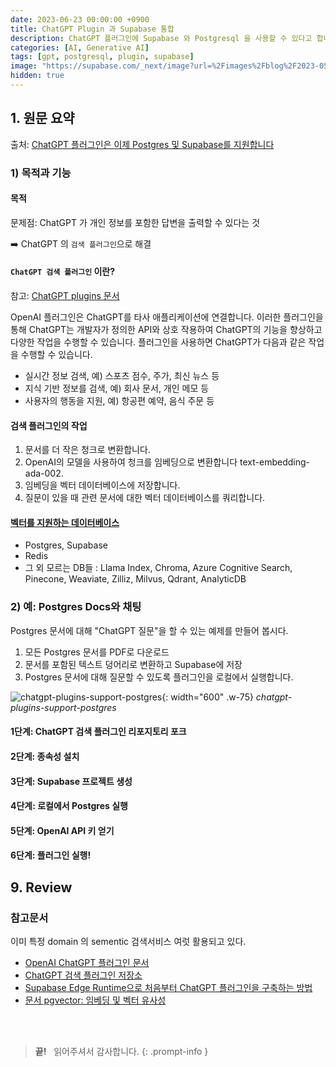 ```yaml
---
date: 2023-06-23 00:00:00 +0900
title: ChatGPT Plugin 과 Supabase 통합
description: ChatGPT 플러그인에 Supabase 와 Postgresql 을 사용할 수 있다고 합니다. 관련 문서를 공부합니다. (작성중!!)
categories: [AI, Generative AI]
tags: [gpt, postgresql, plugin, supabase]
image: "https://supabase.com/_next/image?url=%2Fimages%2Fblog%2F2023-05-25-chatgpt-plugins-support-postgres%2Fchatgpt-plugins-support-postgres.jpeg&w=3840&q=75"
hidden: true
---
```


## 1. 원문 요약

출처: [ChatGPT 플러그인은 이제 Postgres 및 Supabase를 지원합니다](https://supabase.com/blog/chatgpt-plugins-support-postgres)

### 1) 목적과 기능

#### 목적

문제점: ChatGPT 가 개인 정보를 포함한 답변을 출력할 수 있다는 것

➡️ ChatGPT 의 `검색 플러그인`으로 해결

#### `ChatGPT 검색 플러그인` 이란?

참고: [ChatGPT plugins 문서](https://platform.openai.com/docs/plugins/introduction)

OpenAI 플러그인은 ChatGPT를 타사 애플리케이션에 연결합니다. 이러한 플러그인을 통해 ChatGPT는 개발자가 정의한 API와 상호 작용하여 ChatGPT의 기능을 향상하고 다양한 작업을 수행할 수 있습니다. 플러그인을 사용하면 ChatGPT가 다음과 같은 작업을 수행할 수 있습니다.

- 실시간 정보 검색, 예) 스포츠 점수, 주가, 최신 뉴스 등
- 지식 기반 정보를 검색, 예) 회사 문서, 개인 메모 등
- 사용자의 행동을 지원, 예) 항공편 예약, 음식 주문 등

#### 검색 플러그인의 작업

1. 문서를 더 작은 청크로 변환합니다.
2. OpenAI의 모델을 사용하여 청크를 임베딩으로 변환합니다 text-embedding-ada-002.
3. 임베딩을 벡터 데이터베이스에 저장합니다.
4. 질문이 있을 때 관련 문서에 대한 벡터 데이터베이스를 쿼리합니다.

#### [벡터를 지원하는 데이터베이스](https://github.com/openai/chatgpt-retrieval-plugin#choosing-a-vector-database)

- Postgres, Supabase
- Redis
- 그 외 모르는 DB들 : Llama Index, Chroma, Azure Cognitive Search, Pinecone, Weaviate, Zilliz, Milvus, Qdrant, AnalyticDB

### 2) 예: Postgres Docs와 채팅

Postgres 문서에 대해 "ChatGPT 질문"을 할 수 있는 예제를 만들어 봅시다.

1. 모든 Postgres 문서를 PDF로 다운로드
2. 문서를 포함된 텍스트 덩어리로 변환하고 Supabase에 저장
3. Postgres 문서에 대해 질문할 수 있도록 플러그인을 로컬에서 실행합니다.

![chatgpt-plugins-support-postgres](https://supabase.com/images/blog/2023-05-25-chatgpt-plugins-support-postgres/chatgpt-plugin-scheme--dark.png){: width="600" .w-75}
_chatgpt-plugins-support-postgres_


#### 1단계: ChatGPT 검색 플러그인 리포지토리 포크

#### 2단계: 종속성 설치

#### 3단계: Supabase 프로젝트 생성

#### 4단계: 로컬에서 Postgres 실행

#### 5단계: OpenAI API 키 얻기

#### 6단계: 플러그인 실행!


## 9. Review

### 참고문서

이미 특정 domain 의 sementic 검색서비스 여럿 활용되고 있다.

- [OpenAI ChatGPT 플러그인 문서](https://platform.openai.com/docs/plugins/introduction)
- [ChatGPT 검색 플러그인 저장소](https://github.com/openai/chatgpt-retrieval-plugin)
- [Supabase Edge Runtime으로 처음부터 ChatGPT 플러그인을 구축하는 방법](https://supabase.com/blog/building-chatgpt-plugins-template)
- [문서 pgvector: 임베딩 및 벡터 유사성](https://supabase.com/docs/guides/database/extensions/pgvector)



&nbsp; <br />
&nbsp; <br />

> **끝!** &nbsp; 읽어주셔서 감사합니다.
{: .prompt-info }

